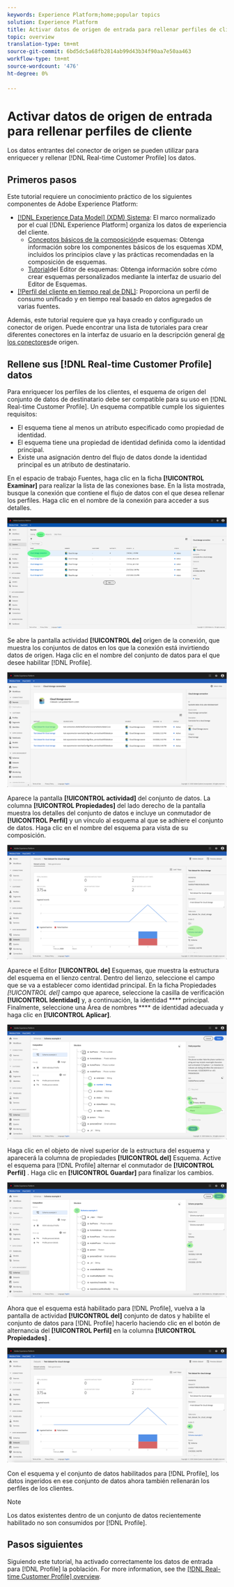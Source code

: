 ```yaml
---
keywords: Experience Platform;home;popular topics
solution: Experience Platform
title: Activar datos de origen de entrada para rellenar perfiles de cliente
topic: overview
translation-type: tm+mt
source-git-commit: 6bd5dc5a68fb2814ab99d43b34f90aa7e50aa463
workflow-type: tm+mt
source-wordcount: '476'
ht-degree: 0%

---
```



# Activar datos de origen de entrada para rellenar perfiles de cliente

Los datos entrantes del conector de origen se pueden utilizar para enriquecer y rellenar [!DNL Real-time Customer Profile] los datos.

## Primeros pasos

Este tutorial requiere un conocimiento práctico de los siguientes componentes de Adobe Experience Platform:

- [[!DNL Experience Data Model] (XDM) Sistema](../../../xdm/home.md): El marco normalizado por el cual [!DNL Experience Platform] organiza los datos de experiencia del cliente.
   - [Conceptos básicos de la composición](../../../xdm/schema/composition.md)de esquemas: Obtenga información sobre los componentes básicos de los esquemas XDM, incluidos los principios clave y las prácticas recomendadas en la composición de esquemas.
   - [Tutorial](../../../xdm/tutorials/create-schema-ui.md)del Editor de esquemas: Obtenga información sobre cómo crear esquemas personalizados mediante la interfaz de usuario del Editor de Esquemas.
- [[!Perfil del cliente en tiempo real de DNL]](../../../profile/home.md): Proporciona un perfil de consumo unificado y en tiempo real basado en datos agregados de varias fuentes.

Además, este tutorial requiere que ya haya creado y configurado un conector de origen.  Puede encontrar una lista de tutoriales para crear diferentes conectores en la interfaz de usuario en la descripción general [de los conectores](../../home.md)de origen.

## Rellene sus [!DNL Real-time Customer Profile] datos

Para enriquecer los perfiles de los clientes, el esquema de origen del conjunto de datos de destinatario debe ser compatible para su uso en [!DNL Real-time Customer Profile]. Un esquema compatible cumple los siguientes requisitos:

- El esquema tiene al menos un atributo especificado como propiedad de identidad.
- El esquema tiene una propiedad de identidad definida como la identidad principal.
- Existe una asignación dentro del flujo de datos donde la identidad principal es un atributo de destinatario.

En el espacio de trabajo Fuentes, haga clic en la ficha **[!UICONTROL Examinar]** para realizar la lista de las conexiones base. En la lista mostrada, busque la conexión que contiene el flujo de datos con el que desea rellenar los perfiles. Haga clic en el nombre de la conexión para acceder a sus detalles.

![](../../images/tutorials/dataflow/cloud-storage/batch/browse.png)

Se abre la pantalla actividad **[!UICONTROL de]** origen de la conexión, que muestra los conjuntos de datos en los que la conexión está invirtiendo datos de origen. Haga clic en el nombre del conjunto de datos para el que desee habilitar [!DNL Profile].

![](../../images/tutorials/dataflow/cloud-storage/batch/dataset-dataflow.png)

Aparece la pantalla **[!UICONTROL actividad]** del conjunto de datos. La columna **[!UICONTROL Propiedades]** del lado derecho de la pantalla muestra los detalles del conjunto de datos e incluye un conmutador de **[!UICONTROL Perfil]** y un vínculo al esquema al que se adhiere el conjunto de datos. Haga clic en el nombre del esquema para vista de su composición.

![](../../images/tutorials/dataflow/cloud-storage/batch/select-dataset-schema.png)

Aparece el Editor **[!UICONTROL de]** Esquemas, que muestra la estructura del esquema en el lienzo central. Dentro del lienzo, seleccione el campo que se va a establecer como identidad principal. En la ficha Propiedades *[!UICONTROL del]* campo que aparece, seleccione la casilla de verificación **[!UICONTROL Identidad]** y, a continuación, la identidad **** principal. Finalmente, seleccione una Área de nombres **** de identidad adecuada y haga clic en **[!UICONTROL Aplicar]**.

![](../../images/tutorials/dataflow/cloud-storage/batch/set-schema-identity.png)

Haga clic en el objeto de nivel superior de la estructura del esquema y aparecerá la columna de propiedades **[!UICONTROL del]** Esquema. Active el esquema para [!DNL Profile] alternar el conmutador de **[!UICONTROL Perfil]** . Haga clic en **[!UICONTROL Guardar]** para finalizar los cambios.

![](../../images/tutorials/dataflow/cloud-storage/batch/enable-profile.png)

Ahora que el esquema está habilitado para [!DNL Profile], vuelva a la pantalla de actividad **[!UICONTROL del]** conjunto de datos y habilite el conjunto de datos para [!DNL Profile] hacerlo haciendo clic en el botón de alternancia del **[!UICONTROL Perfil]** en la columna **[!UICONTROL Propiedades]** .

![](../../images/tutorials/dataflow/cloud-storage/batch/enable-dataset-profile.png)

Con el esquema y el conjunto de datos habilitados para [!DNL Profile], los datos ingeridos en ese conjunto de datos ahora también rellenarán los perfiles de los clientes.

>[!NOTE]
>
>Los datos existentes dentro de un conjunto de datos recientemente habilitado no son consumidos por [!DNL Profile].

## Pasos siguientes

Siguiendo este tutorial, ha activado correctamente los datos de entrada para [!DNL Profile] la población. For more information, see the [[!DNL Real-time Customer Profile] overview](../../../profile/home.md).